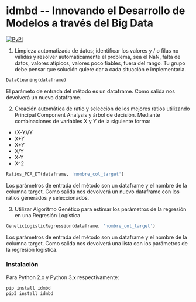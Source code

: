 # idmbd -- Innovando el Desarrollo de Modelos a través del Big Data

[![PyPI](https://img.shields.io/pypi/v/idmbd.svg?style=flat-square)](https://pypi.python.org/pypi/idmbd/)

1) Limpieza automatizada de datos; identificar los valores y / o filas no válidas y resolver automáticamente el problema, sea él NaN, falta de datos, valores atípicos, valores poco fiables, fuera del rango. Tu grupo debe pensar que solución quiere dar a cada situación e implementarla.

```python
DataCleaning(dataframe)
```
El parámeto de entrada del método es un dataframe. Como salida nos devolverá un nuevo dataframe.

2) Creación automática de ratio y selección de los mejores ratios utilizando Principal Component Analysis y árbol de decisión.
Mediante combinaciones de variables X y Y de la siguiente forma:
- (X-Y)/Y 
- X+Y
- X*Y
- X/Y
- X-Y 
- X^2

```python
Ratios_PCA_DT(dataframe, 'nombre_col_target')

```
Los parámetros de entrada del método son un dataframe y el nombre de la columna target. Como salida nos devolverá un nuevo dataframe con los ratios generados y seleccionados.

3) Utilizar Algoritmo Genético para estimar los parámetros de la regresión en una Regresión Logística

```python
GeneticLogisticRegression(dataframe, 'nombre_col_target')

```
Los parámetros de entrada del método son un dataframe y el nombre de la columna target. Como salida nos devolverá una lista con los parámetros de la regresión logística.

### Instalación

Para Python 2.x y Python 3.x respectivamente:

```python
pip install idmbd
pip3 install idmbd

```
